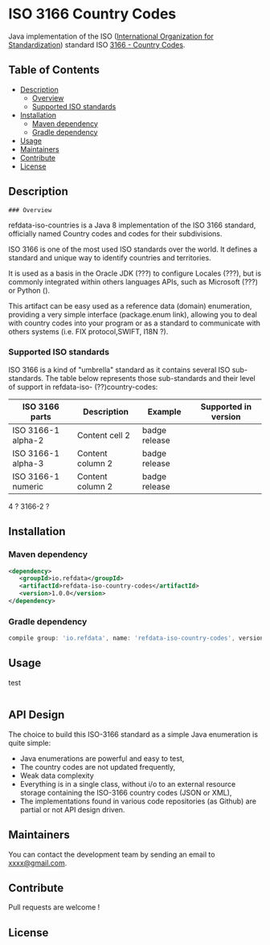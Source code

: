 # ISO 3166 Country Codes
Java implementation of the ISO ([International Organization for Standardization](https://www.iso.org)) standard ISO [3166 - Country Codes](https://www.iso.org/iso-3166-country-codes.html).

  ## Table of Contents
  - [Description](#Description)
    - [Overview](#Overview)
    - [Supported ISO standards](#supported)
  - [Installation](#Installation)
  	- [Maven dependency](#Maven)
	- [Gradle dependency](#Gradle)
  - [Usage](#Usage)
  - [Maintainers](#maintainers)
  - [Contribute](#contribute)
  - [License](#license)

  ## Description
    ### Overview
 refdata-iso-countries is a Java 8 implementation of the ISO 3166 standard, officially named Country 
 codes and codes for their subdivisions.
 
 ISO 3166 is one of the most used ISO standards over the world. It defines a standard and unique way to 
 identify countries and territories.
 
 It is used as a basis in the Oracle JDK (???) to configure Locales (???), but is commonly integrated 
 within others languages APIs, such as Microsoft (???) or Python ().
 
 This artifact can be easy used as a reference data (domain) enumeration, providing a very simple interface 
 (package.enum link), allowing you to deal with country codes into your program
 or as a standard to communicate with others systems (i.e. FIX protocol,SWIFT, I18N ?). 
 
   ### Supported ISO standards
 ISO 3166 is a kind of "umbrella" standard as it contains several ISO sub-standards. The table below represents 
 those sub-standards and their level of support in refdata-iso- (??)country-codes:
 
 ISO 3166 parts | Description | Example | Supported in version
 ------------ | ------------- | ------------- | -------------
 ISO 3166-1 alpha-2 | Content cell 2 | badge release
 ISO 3166-1 alpha-3 | Content column 2 | badge release
 ISO 3166-1 numeric | Content column 2 | badge release
 4 ?
 3166-2 ?

## Installation
 ### Maven dependency
 ```xml
 <dependency>
    <groupId>io.refdata</groupId>
    <artifactId>refdata-iso-country-codes</artifactId>
    <version>1.0.0</version>
 </dependency>
 ```
 ### Gradle dependency
 ```groovy
 compile group: 'io.refdata', name: 'refdata-iso-country-codes', version: '1.0.0'
 ```
 
## Usage
test
```java

```

## API Design

The choice to build this ISO-3166 standard as a simple Java enumeration is quite simple:
 * Java enumerations are powerful and easy to test,
 * The country codes are not updated frequently,
 * Weak data complexity
 * Everything is in a single class, without i/o to an external resource storage containing the ISO-3166 country codes (JSON or XML),
 * The implementations found in various code repositories (as Github) are partial or not API design driven.
 
## Maintainers

You can contact the development team by sending an email to xxxx@gmail.com.

## Contribute

Pull requests are welcome !

## License


